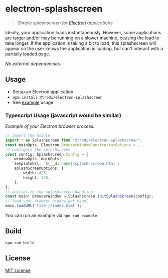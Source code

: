 # electron-splashscreen
> *Simple splashscreen for [Electron](http://electron.atom.io) applications.*

Ideally, your application loads instantaneously. However, some applications are larger and/or may be running on a slower machine, causing the load to take longer. If the application is taking a bit to load, this splashscreen will appear so the user knows the application is loading, but can't interact with a partially loaded page.

*No external dependencies.*

## Usage
* Setup an Electron application
* `npm install @trodi/electron-splashscreen`
* See [example](https://github.com/trodi/electron-splashscreen/blob/master/README.md#typescript-usage-javascript-would-be-similar) usage

### Typescript Usage (javascript would be similar)

*Example of your Electron browser process.*
```typescript
// import the module
import * as Splashscreen from "@trodi/electron-splashscreen";
const mainOpts: Electron.BrowserWindowConstructorOptions = ...
// configure the splashscreen
const config: Splashscreen.Config = {
    windowOpts: mainOpts;
    templateUrl: `${__dirname}/splash-screen.html`;
    splashScreenOptions: {
        width: 425,
        height: 325,
    },
};
// initialize the splashscreen handling
const main: BrowserWindow = Splashscreen.initSplashScreen(config);
// load your browser window per usual
main.loadURL(`file://index.html`);
```

You can run an example via `npm run example`.

## Build
`npm run build`

## License
[MIT License](LICENSE)

